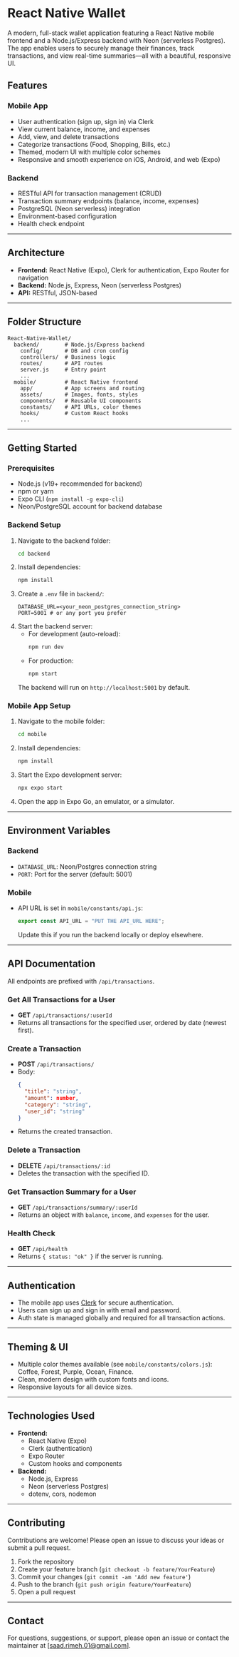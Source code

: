 # React Native Wallet

A modern, full-stack wallet application featuring a React Native mobile frontend and a Node.js/Express backend with Neon (serverless Postgres). The app enables users to securely manage their finances, track transactions, and view real-time summaries—all with a beautiful, responsive UI.


## Features
### Mobile App
- User authentication (sign up, sign in) via Clerk
- View current balance, income, and expenses
- Add, view, and delete transactions
- Categorize transactions (Food, Shopping, Bills, etc.)
- Themed, modern UI with multiple color schemes
- Responsive and smooth experience on iOS, Android, and web (Expo)

### Backend
- RESTful API for transaction management (CRUD)
- Transaction summary endpoints (balance, income, expenses)
- PostgreSQL (Neon serverless) integration
- Environment-based configuration
- Health check endpoint

---

## Architecture
- **Frontend:** React Native (Expo), Clerk for authentication, Expo Router for navigation
- **Backend:** Node.js, Express, Neon (serverless Postgres)
- **API:** RESTful, JSON-based

---

## Folder Structure
```
React-Native-Wallet/
  backend/        # Node.js/Express backend
    config/       # DB and cron config
    controllers/  # Business logic
    routes/       # API routes
    server.js     # Entry point
    ...
  mobile/         # React Native frontend
    app/          # App screens and routing
    assets/       # Images, fonts, styles
    components/   # Reusable UI components
    constants/    # API URLs, color themes
    hooks/        # Custom React hooks
    ...
```

---

## Getting Started

### Prerequisites
- Node.js (v19+ recommended for backend)
- npm or yarn
- Expo CLI (`npm install -g expo-cli`)
- Neon/PostgreSQL account for backend database

### Backend Setup
1. Navigate to the backend folder:
   ```bash
   cd backend
   ```
2. Install dependencies:
   ```bash
   npm install
   ```
3. Create a `.env` file in `backend/`:
   ```env
   DATABASE_URL=<your_neon_postgres_connection_string>
   PORT=5001 # or any port you prefer
   ```
4. Start the backend server:
   - For development (auto-reload):
     ```bash
     npm run dev
     ```
   - For production:
     ```bash
     npm start
     ```
   The backend will run on `http://localhost:5001` by default.

### Mobile App Setup
1. Navigate to the mobile folder:
   ```bash
   cd mobile
   ```
2. Install dependencies:
   ```bash
   npm install
   ```
3. Start the Expo development server:
   ```bash
   npx expo start
   ```
4. Open the app in Expo Go, an emulator, or a simulator.

---

## Environment Variables
### Backend
- `DATABASE_URL`: Neon/Postgres connection string
- `PORT`: Port for the server (default: 5001)

### Mobile
- API URL is set in `mobile/constants/api.js`:
  ```js
  export const API_URL = "PUT THE API_URL HERE";
  ```
  Update this if you run the backend locally or deploy elsewhere.

---

## API Documentation
All endpoints are prefixed with `/api/transactions`.

### Get All Transactions for a User
- **GET** `/api/transactions/:userId`
- Returns all transactions for the specified user, ordered by date (newest first).

### Create a Transaction
- **POST** `/api/transactions/`
- Body:
  ```json
  {
    "title": "string",
    "amount": number,
    "category": "string",
    "user_id": "string"
  }
  ```
- Returns the created transaction.

### Delete a Transaction
- **DELETE** `/api/transactions/:id`
- Deletes the transaction with the specified ID.

### Get Transaction Summary for a User
- **GET** `/api/transactions/summary/:userId`
- Returns an object with `balance`, `income`, and `expenses` for the user.

### Health Check
- **GET** `/api/health`
- Returns `{ status: "ok" }` if the server is running.

---

## Authentication
- The mobile app uses [Clerk](https://clerk.com/) for secure authentication.
- Users can sign up and sign in with email and password.
- Auth state is managed globally and required for all transaction actions.

---

## Theming & UI
- Multiple color themes available (see `mobile/constants/colors.js`): Coffee, Forest, Purple, Ocean, Finance.
- Clean, modern design with custom fonts and icons.
- Responsive layouts for all device sizes.

---

## Technologies Used
- **Frontend:**
  - React Native (Expo)
  - Clerk (authentication)
  - Expo Router
  - Custom hooks and components
- **Backend:**
  - Node.js, Express
  - Neon (serverless Postgres)
  - dotenv, cors, nodemon

---

## Contributing
Contributions are welcome! Please open an issue to discuss your ideas or submit a pull request.

1. Fork the repository
2. Create your feature branch (`git checkout -b feature/YourFeature`)
3. Commit your changes (`git commit -am 'Add new feature'`)
4. Push to the branch (`git push origin feature/YourFeature`)
5. Open a pull request

---

## Contact
For questions, suggestions, or support, please open an issue or contact the maintainer at [saad.rimeh.01@gmail.com]. 
